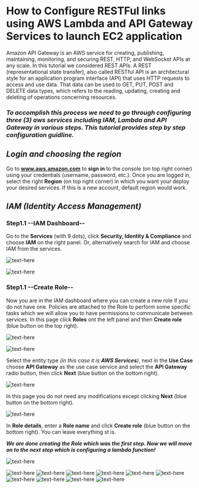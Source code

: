 
# How to Configure RESTFul links using AWS Lambda and API Gateway Services to launch EC2 application

Amazon API Gateway is an AWS service for creating, publishing, maintaining, monitoring, and securing REST, HTTP, and WebSocket APIs at any scale. 
In this tutorial we considered REST APIs. A REST (representational state transfer), also called RESTful API is an architectural style for an 
application program interface (API) that uses HTTP requests to access and use data. That data can be used to GET, PUT, POST and DELETE data types,
which refers to the reading, updating, creating and deleting of operations concerning resources.

### ***To accomplish this process we need to go through configuring three (3) aws services including IAM, Lambda and API Gateway in various steps. This tutorial provides step by step configuration guidline.***

## ***Login and choosing the region***

Go to **www.aws.amazon.com** to **sign in** to the console (on top right corner) using your credentials (username, password, etc.).
Once you are logged in, select the right **Region** (on top right corner) in which you want your deploy your desired services. If this is a new account, default region would work.

## ***IAM (Identity Access Management)***
### Step1.1 --IAM Dashboard--
Go to the **Services** (with 9 dots), click **Security, Identity & Compliance** and choose **IAM** on the right panel. Or, alternatively search for IAM and choose IAM from the services.

![text-here](./APIGateway_Images_dev/1.png)

![text-here](./APIGateway_Images_dev/2.png)

### Step1.1 --Create Role--
Now you are in the IAM dashboard where you can create a new role if you do not have one. Policies are attached to the Role to perform some specific tasks which we will allow you to have permissions to communicate between services. In this page click **Roles** ont the left panel and then **Create role** (blue button on the top right).

![text-here](./APIGateway_Images_dev/3.png)

![text-here](./APIGateway_Images_dev/4.png)

Select the entity type _(in this case it is **AWS Services**)_, next in the **Use Case** choose **API Gateway** as the use case service and select the **API Gateway** radio button, then click **Next** (blue button on the bottom right).

![text-here](./APIGateway_Images_dev/5.png)

In this page you do not need any modifications except clicking **Next** (blue button on the bottom right). 

![text-here](./APIGateway_Images_dev/6.png)

In **Role details**, enter a **Role name** and click **Create role** (blue button on the bottom right). You can leave everything st is. 

***We are done creating the **Role** which was the first step. Now we will move on to the next step which is configuring a lambda function!***

![text-here](./APIGateway_Images_dev/7.png)


![text-here](./APIGateway_Images_dev/8.png)
![text-here](./APIGateway_Images_dev/9.png)
![text-here](./APIGateway_Images_dev/10.png)
![text-here](./APIGateway_Images_dev/11.png)
![text-here](./APIGateway_Images_dev/12.png)
![text-here](./APIGateway_Images_dev/13.png)
![text-here](./APIGateway_Images_dev/14.png)
![text-here](./APIGateway_Images_dev/15.png)
![text-here](./APIGateway_Images_dev/16.png)
![text-here](./APIGateway_Images_dev/17.png)
